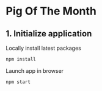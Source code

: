 # Pig Of The Month

## 1. Initialize application

Locally install latest packages
```bash
npm install
```

Launch app in browser
```bash
npm start
``` 


